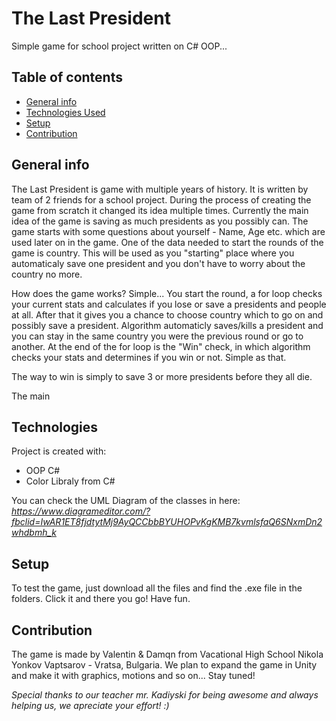 # The Last President
Simple game for school project written on C# OOP...

## Table of contents
* [General info](#general-info)
* [Technologies Used](#technologies)
* [Setup](#setup)
* [Contribution](#contribution)

## General info
The Last President is game with multiple years of history. It is written by team of 2 friends for a school project. 
During the process of creating the game from scratch it changed its idea multiple times.
Currently the main idea of the game is saving as much presidents as you possibly can. The game starts with some
questions about yourself - Name, Age etc. which are used later on in the game. One of the data needed to start
the rounds of the game is country. This will be used as you "starting" place where you automaticaly save one
president and you don't have to worry about the country no more. 

How does the game works? Simple... You start the round, a for loop checks your current stats and calculates
if you lose or save a presidents and people at all. After that it gives you a chance to choose country which to
go on and possibly save a president. Algorithm automaticly saves/kills a president and you can stay in the same country
you were the previous round or go to another. At the end of the for loop is the "Win" check, in which algorithm checks
your stats and determines if you win or not. Simple as that.

The way to win is simply to save 3 or more presidents before they all die.

The main 
	
## Technologies
Project is created with:
* OOP C#
* Color Libraly from C#

You can check the UML Diagram of the classes in here: *https://www.diagrameditor.com/?fbclid=IwAR1ET8fjdtytMj9AyQCCbbBYUHOPvKgKMB7kvmlsfaQ6SNxmDn2whdbmh_k*
	
## Setup
To test the game, just download all the files and find the .exe file in the folders. Click it and there you go! Have fun.

## Contribution

The game is made by Valentin & Damqn from Vacational High School Nikola Yonkov Vaptsarov - Vratsa, Bulgaria.
We plan to expand the game in Unity and make it with graphics, motions and so on... Stay tuned!

*Special thanks to our teacher mr. Kadiyski for being awesome and always helping us, we apreciate your
effort! :)*
